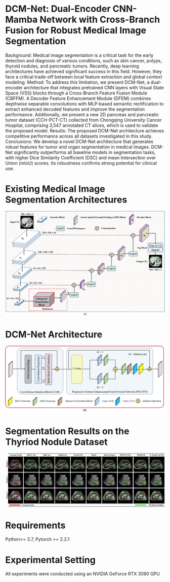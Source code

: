 # DCM-Net: Dual-Encoder CNN-Mamba Network with Cross-Branch Fusion for Robust Medical Image Segmentation

Background: Medical image segmentation is a critical task for the early detection and diagnosis of various conditions, such as skin cancer, polyps, thyroid nodules, and pancreatic tumors. Recently, deep learning architectures have achieved significant success in this field. However, they face a critical trade-off between local feature extraction and global context modeling. Method: To address this limitation, we present DCM-Net, a dual-encoder architecture that integrates pretrained CNN layers with Visual State Space (VSS) blocks through a Cross-Branch Feature Fusion Module (CBFFM). A Decoder Feature Enhancement Module (DFEM) combines depthwise separable convolutions with MLP-based semantic rectification to extract enhanced decoded features and improve the segmentation performance. Additionally, we present a new 2D pancreas and pancreatic tumor dataset (CCH-PCT-CT) collected from Chongqing University Cancer Hospital, comprising 3,547 annotated CT slices, which is used to validate the proposed model. Results: The proposed DCM-Net architecture achieves competitive performance across all datasets investigated in this study. Conclusions: We develop a novel DCM-Net architecture that generates robust features for tumor and organ segmentation in medical images. DCM-Net significantly outperforms all baseline models in segmentation tasks, with higher Dice Similarity Coefficient (DSC) and mean Intersection over Union (mIoU) scores. Its robustness confirms strong potential for clinical use.

#  Existing Medical Image Segmentation Architectures

![ARC](https://github.com/S-domain/E-TransConvNet/blob/695d5b634324f9a2eed9f22eb35a26191d786258/Figures/ARC.png)

# DCM-Net Architecture
![ETB](https://github.com/S-domain/E-TransConvNet/blob/cdfb8a8e9b073026624cc10f338cc705f1d128e5/Figures/ETB.png)

# Segmentation Results on the Thyriod Nodule Dataset
![ETB](https://github.com/S-domain/E-TransConvNet/blob/eb811931c50e8a87f2db7b1297a432959df84a94/Figures/Kidney_US2.png)

# Requirements
Python>= 3.7, Pytorch >= 2.2.1

# Experimental Setting
All experiments were conducted using an NVIDIA GeForce RTX 3090 GPU
